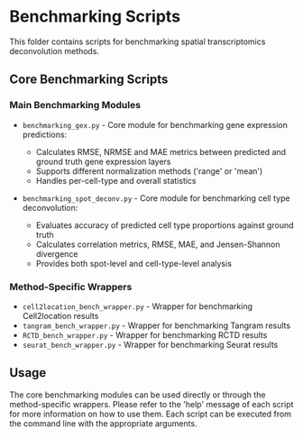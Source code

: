# Benchmarking Scripts

This folder contains scripts for benchmarking spatial transcriptomics deconvolution methods.

## Core Benchmarking Scripts

### Main Benchmarking Modules
- `benchmarking_gex.py` - Core module for benchmarking gene expression predictions:
  - Calculates RMSE, NRMSE and MAE metrics between predicted and ground truth gene expression layers
  - Supports different normalization methods ('range' or 'mean')
  - Handles per-cell-type and overall statistics

- `benchmarking_spot_deconv.py` - Core module for benchmarking cell type deconvolution:
  - Evaluates accuracy of predicted cell type proportions against ground truth
  - Calculates correlation metrics, RMSE, MAE, and Jensen-Shannon divergence
  - Provides both spot-level and cell-type-level analysis

### Method-Specific Wrappers
- `cell2location_bench_wrapper.py` - Wrapper for benchmarking Cell2location results
- `tangram_bench_wrapper.py` - Wrapper for benchmarking Tangram results  
- `RCTD_bench_wrapper.py` - Wrapper for benchmarking RCTD results
- `seurat_bench_wrapper.py` - Wrapper for benchmarking Seurat results

## Usage

The core benchmarking modules can be used directly or through the method-specific wrappers.
Please refer to the 'help' message of each script for more information on how to use them.
Each script can be executed from the command line with the appropriate arguments.
